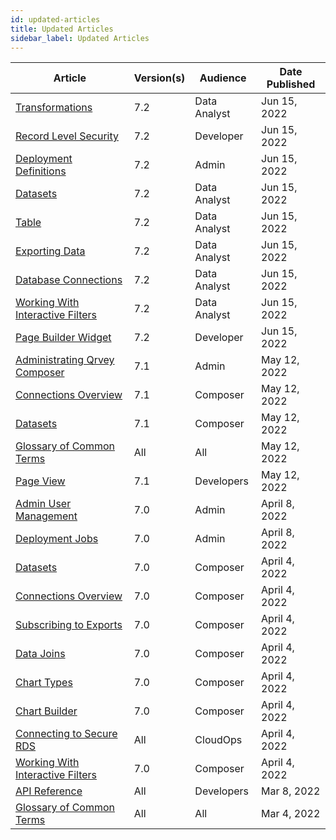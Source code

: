 ```yaml
---
id: updated-articles
title: Updated Articles
sidebar_label: Updated Articles
---
```

<div style={{textAlign: "justify"}}>

| **Article** | **Version(s)** |**Audience**|  **Date Published** |
| --- | --- | --- |--- |
|<a href="/docs/ui-docs/datasets/transformations" target="_blank">Transformations</a>|7.2|Data Analyst| Jun 15, 2022
|<a href="/docs/admin/record-level-security" target="_blank">Record Level Security</a>|7.2|Developer| Jun 15, 2022|
|<a href="/docs/admin/content-deployment/definitions" target="_blank">Deployment Definitions</a>|7.2|Admin| Jun 15, 2022|
|[Datasets](../../datasets/datasets.md)|7.2|Data Analyst| Jun 15, 2022|
|<a href="/docs/ui-docs/dataviews/chart-types/table" target="_blank">Table</a>|7.2|Data Analyst| Jun 15, 2022|
|<a href="/docs/ui-docs/dataviews/exporting" target="_blank">Exporting Data</a>|7.2|Data Analyst| Jun 15, 2022|
|<a href="/docs/ui-docs/datasets/databases" target="_blank">Database Connections</a>|7.2|Data Analyst| Jun 15, 2022|
|<a href="/docs/ui-docs/filtering-data/working-with-filters" target="_blank">Working With Interactive Filters</a>|7.2|Data Analyst| Jun 15, 2022|
|<a href="/docs/ui-docs/builders/pages" target="_blank">Page Builder Widget</a>|7.2|Developer| Jun 15, 2022|
|<a href="/docs/admin/admin-sections-platform" target="_blank">Administrating Qrvey Composer</a>|7.1|Admin| May 12, 2022|
|<a href="/docs/ui-docs/datasets/connectors" target="_blank">Connections Overview</a>|7.1|Composer| May 12, 2022|
|[Datasets](../../datasets/datasets.md)|7.1|Composer|May 12, 2022|
|<a href="/docs/get-started/glossary" target="_blank">Glossary of Common Terms</a>|All|All| May 12, 2022|
|<a href="/docs/embedding/widgets/app-building/widget-page-view" target="_blank">Page View</a>|7.1|Developers|May 12, 2022|
|<a href="/docs/admin/admin-managing-users" target="_blank">Admin User Management</a>|7.0|Admin|April 8, 2022|
|<a href="/docs/admin/content-deployment/jobs" target="_blank">Deployment Jobs</a>|7.0|Admin| April 8, 2022|
|[Datasets](../../datasets/datasets.md)|7.0|Composer| April 4, 2022||
|<a href="/docs/ui-docs/datasets/connectors" target="_blank">Connections Overview</a>|7.0|Composer| April 4, 2022|
|<a href="/docs/ui-docs/subscriptions/subscribing-to-exports" target="_blank">Subscribing to Exports</a>|7.0|Composer| April 4, 2022|
|<a href="/docs/ui-docs/datasets/joins" target="_blank">Data Joins</a>|7.0|Composer| April 4, 2022|
|<a href="/docs/ui-docs/dataviews/chart-types" target="_blank">Chart Types</a>|7.0|Composer| April 4, 2022|
|<a href="/docs/ui-docs/dataviews/chart-builder" target="_blank">Chart Builder</a>|7.0|Composer| April 4, 2022|
|<a href="/docs/aws/connect-to-instance" target="_blank">Connecting to Secure RDS</a>|All| CloudOps| April 4, 2022|
|<a href="/docs/ui-docs/filtering-data/working-with-filters" target="_blank">Working With Interactive Filters</a>|7.0| Composer| April 4, 2022|
|<a href="https://tinyurl.com/atuznk6u" target="_blank">API Reference</a>|All|Developers|Mar 8, 2022|
|<a href="/docs/get-started/glossary" target="_blank">Glossary of Common Terms</a>|All|All|Mar 4, 2022|



</div>
